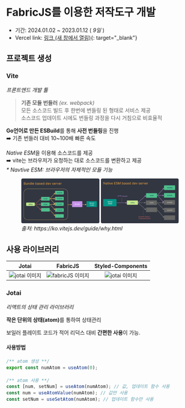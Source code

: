 # FabricJS를 이용한 저작도구 개발

- 기간: 2024.01.02 ~ 2023.01.12 (<i> 9일 </i>)
- Vercel link: [링크 (새 창에서 열림)](https://authoring-tool-tau.vercel.app/){: target="\_blank"}

## 프로젝트 생성

### Vite

<i>프론트엔드 개발 툴</i>

> <b>기존 모듈 번들러</b> <i>(ex. webpack)</i><br />
> 모든 소스코드 빌드 후 한번에 번들링 된 형태로 서비스 제공<br />
> 소스코드 업데이트 시에도 번들링 과정을 다시 거침으로 비효율적

<b>Go언어로 만든 ESBuild</b>를 통해 <b>사전 번들링</b>을 진행<br /> ➡️ 기존 번들러 대비 10~100배 빠른 속도

<i>Native ESM</i>을 이용해 소스코드를 제공<br /> ➡️ vite는 브라우저가 요청하는 대로 소스코드를 변환하고 제공<br />
<i>\* Navtive ESM: 브라우저의 자체적인 모듈 기능</i>

<figure class="half">
    <img src="./docs/BundleBasedDevServer.png" width="49%">
    <img src="./docs//NativeESMBasedDevServer.png" width="49%">
    <figcaption><i>출처: https://ko.vitejs.dev/guide/why.html</i></figcaption>
</figure>

## 사용 라이브러리

|                                                   Jotai                                                   |                                                                        FabricJS                                                                        |                                                          Styled-Components                                                           |
| :-------------------------------------------------------------------------------------------------------: | :----------------------------------------------------------------------------------------------------------------------------------------------------: | :----------------------------------------------------------------------------------------------------------------------------------: |
| <img src="https://storage.googleapis.com/candycode/jotai/jotai-mascot.png" alt="jotai 이미지" width="80"> | <img src="https://d112y698adiu2z.cloudfront.net/photos/production/challenge_photos/000/064/071/datas/full_width.png" alt="fabricJS 이미지" width="80"> | <img src="https://velog.velcdn.com/images/tlsl13/post/da1e4478-6993-430d-930e-d0b0618383e8/image.png" alt="jotai 이미지" width="80"> |

### Jotai

<i>리액트의 상태 관리 라이브러리</i>

<b>작은 단위의 상태(atom)</b>를 통하여 상태관리

보일러 플레이트 코드가 적어 리덕스 대비 <b>간편한 사용</b>이 가능.<br/>

#### 사용방법

```javascript
/** atom 생성 **/
export const numAtom = useAtom(0);

/** atom 사용 **/
const [num, setNum] = useAtom(numAtom); // 값, 업데이트 함수 사용
const num = useAtomValue(numAtom); // 값만 사용
const setNum = useSetAtom(numAtom); // 업데이트 함수만 사용
```
